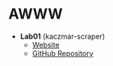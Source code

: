 # AWWW
- **Lab01** (kaczmar-scraper)
  - [Website](https://pawnowocien.github.io/kaczmar-scraper/)
  - [GitHub Repository](https://github.com/pawnowocien/kaczmar-scraper)